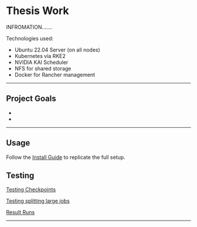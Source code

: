 # Thesis Work

INFROMATION.......

Technologies used:
- Ubuntu 22.04 Server (on all nodes)
- Kubernetes via RKE2
- NVIDIA KAI Scheduler
- NFS for shared storage
- Docker for Rancher management

---

## Project Goals
- 
-
---

## Usage
Follow the [Install Guide](Install%20guide/README.md) to replicate the full setup.

## Testing

[Testing Checkpoints](Testing/checkpoints/README.md)

[Testing splitting large jobs](Testing/splitting%20large%20jobs/README.md)

[Result Runs](Jobs%20in%20result/README.md)



---

